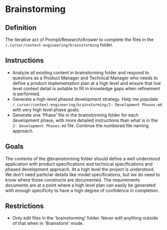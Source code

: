 # Brainstorming

## Definition

 The iterative act of Prompt/Research/Answer to complete the files in the `/.cursor/context-engineering/brainstorming` folder.

 ## Instructions

- Analyze all existing content in brainstorming folder and respond to questions as a Product Manager and Technical Manager who needs to define a product implementation plan at a high level and ensure that low level context detail is avilable to fill in knowledge gaps when refinement is performed.
- Generate a high-level phased development strategy. Help me populate `/.cursor/context-engineering/brainstorming/2- Development Phases.md` with very high level phase goals.
- Generate one 'Phase' file in the brainstorming folder for each development phase, with more detailed instructions than what is in the `2- Development Phases.md` file. Continue the numbered file naming approach.

## Goals

 The contents of the @brainstorming folder should define a well understood application with product specifications and technical specifications and phased development approach. At a high level the project is understood. We don't need particlar details like model specifications, but we do need to know where those constructs are documented. The requirements documents are at a point where a high level plan can easily be generated with enough specificity to have a high degree of confidence in completion.

## Restrictions

- Only edit files in the 'brainstorming' folder. Never edit anything outside of that when in 'Brainstorm' mode.